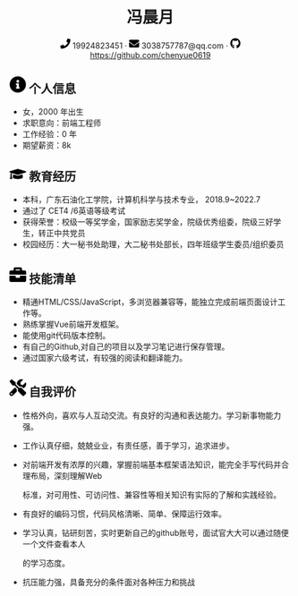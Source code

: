  <center>
     <h1>冯晨月</h1>
     <div>
         <span>
             <img src="assets/phone-solid.svg" width="18px">
             19924823451
         </span>
         ·
         <span>
             <img src="assets/envelope-solid.svg" width="18px">
             3038757787@qq.com
         </span>
         ·
         <span>
             <img src="assets/github-brands.svg" width="18px">
             <a href="https://github.com/CyC2018"> https://github.com/chenyue0619</a>
         </span>
     </div>
 </center>

 ## <img src="assets/info-circle-solid.svg" width="30px"> 个人信息 

 - 女，2000 年出生
 - 求职意向：前端工程师
 - 工作经验：0 年
 - 期望薪资：8k

## <img src="assets/graduation-cap-solid.svg" width="30px"> 教育经历

- 本科，广东石油化工学院，计算机科学与技术专业， 2018.9~2022.7
- 通过了 CET4 /6英语等级考试
- 获得荣誉：校级一等奖学金，国家励志奖学金，院级优秀组委，院级三好学生，转正中共党员
- 校园经历：大一秘书处助理，大二秘书处部长，四年班级学生委员/组织委员

## <img src="assets/briefcase-solid.svg" width="30px"> 技能清单

- 精通HTML/CSS/JavaScript，多浏览器兼容等，能独立完成前端页面设计工作等。  
- 熟练掌握Vue前端开发框架。
-  能使用git代码版本控制。
- 有自己的Github,对自己的项目以及学习笔记进行保存管理。
- 通过国家六级考试，有较强的阅读和翻译能力。

## <img src="assets/tools-solid.svg" width="30px"> 自我评价

- 性格外向，喜欢与人互动交流。有良好的沟通和表达能力。学习新事物能力强。

- 工作认真仔细，兢兢业业，有责任感，善于学习，追求进步。

- 对前端开发有浓厚的兴趣，掌握前端基本框架语法知识，能完全手写代码并合理布局，深刻理解Web

  标准，对可用性、可访问性、兼容性等相关知识有实际的了解和实践经验。

- 有良好的编码习惯，代码风格清晰、简单、保障运行效率。

- 学习认真，钻研刻苦，实时更新自己的github账号，面试官大大可以通过随便一个文件查看本人

  的学习态度。

- 抗压能力强，具备充分的条件面对各种压力和挑战